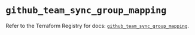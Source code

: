# `github_team_sync_group_mapping`

Refer to the Terraform Registry for docs: [`github_team_sync_group_mapping`](https://registry.terraform.io/providers/integrations/github/6.0.1/docs/resources/team_sync_group_mapping).
